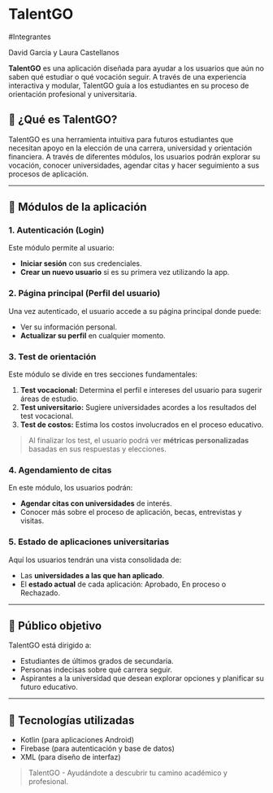 # TalentGO

#Integrantes

David Garcia y Laura Castellanos

**TalentGO** es una aplicación diseñada para ayudar a los usuarios que aún no saben qué estudiar o qué vocación seguir. A través de una experiencia interactiva y modular, TalentGO guía a los estudiantes en su proceso de orientación profesional y universitaria.

## 🚀 ¿Qué es TalentGO?

TalentGO es una herramienta intuitiva para futuros estudiantes que necesitan apoyo en la elección de una carrera, universidad y orientación financiera. A través de diferentes módulos, los usuarios podrán explorar su vocación, conocer universidades, agendar citas y hacer seguimiento a sus procesos de aplicación.

---

## 🧩 Módulos de la aplicación

### 1. Autenticación (Login)
Este módulo permite al usuario:
- **Iniciar sesión** con sus credenciales.
- **Crear un nuevo usuario** si es su primera vez utilizando la app.

### 2. Página principal (Perfil del usuario)
Una vez autenticado, el usuario accede a su página principal donde puede:
- Ver su información personal.
- **Actualizar su perfil** en cualquier momento.

### 3. Test de orientación
Este módulo se divide en tres secciones fundamentales:
1. **Test vocacional:** Determina el perfil e intereses del usuario para sugerir áreas de estudio.
2. **Test universitario:** Sugiere universidades acordes a los resultados del test vocacional.
3. **Test de costos:** Estima los costos involucrados en el proceso educativo.

> Al finalizar los test, el usuario podrá ver **métricas personalizadas** basadas en sus respuestas y elecciones.

### 4. Agendamiento de citas
En este módulo, los usuarios podrán:
- **Agendar citas con universidades** de interés.
- Conocer más sobre el proceso de aplicación, becas, entrevistas y visitas.

### 5. Estado de aplicaciones universitarias
Aquí los usuarios tendrán una vista consolidada de:
- Las **universidades a las que han aplicado**.
- El **estado actual** de cada aplicación: Aprobado, En proceso o Rechazado.

---

## 📱 Público objetivo

TalentGO está dirigido a:
- Estudiantes de últimos grados de secundaria.
- Personas indecisas sobre qué carrera seguir.
- Aspirantes a la universidad que desean explorar opciones y planificar su futuro educativo.

---

## 🔧 Tecnologías utilizadas


- Kotlin (para aplicaciones Android)
- Firebase (para autenticación y base de datos)
- XML (para diseño de interfaz)



> TalentGO - Ayudándote a descubrir tu camino académico y profesional.
